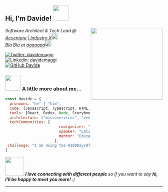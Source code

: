 <h2> Hi, I'm Davide! <img src="https://media.giphy.com/media/bjE9JbNSckM0w/giphy.gif" width="50"></h2>
<img align='right' src="https://media.giphy.com/media/6FT3QE3AJMfwJDZBNr/giphy.gif" width="230">
<p><em>Software Architect & Tech Lead @ <a href="http://www.accenture.com">Accenture | Industry X</a><img src="https://media.giphy.com/media/BdEA4JKv8sJoGNSHKX/giphy.gif" width="20"></br>Bla Bla  at <a href="https://www.aaaaaa.com">aaaaaaa</a><img src="https://media.giphy.com/media/WUlplcMpOCEmTGBtBW/giphy.gif" width="20"> 
</em></p>

[![Twitter: davidemaggi](https://img.shields.io/twitter/follow/davidemaggi?style=social)](https://twitter.com/davidemaggi)
[![Linkedin: davidemaggi](https://img.shields.io/badge/-davidemaggi-blue?style=flat-square&logo=Linkedin&logoColor=white&link=https://www.linkedin.com/in/davidemaggi/)](https://www.linkedin.com/in/davidemaggi/)
[![GitHub Davide](https://img.shields.io/github/followers/davidemaggi?label=follow&style=social)](https://github.com/davidemaggi)


### <img src="https://media.giphy.com/media/06vC42sWYd3B9u99kv/giphy.gif" width="50"> A little more about me...  

```javascript
const davide = {
  pronouns: "he" | "him",
  code: [Javascript, Typescript, HTML, CSS, Ruby, Python, Java],
  tools: [React, Redux, Node, Storybook, Styled-Components, Jest, Docker],
  architecture: ["microservices", "event-driven", "design system pattern"],
  techCommunities: {
                        coorganizer: "AfroPython",
                        speaker: "Latinity",
                        mentor: "EducaTRANSforma"
                      },
 challenge: "I am doing the #100DaysOfCode challenge focused on react and typescript"
}
```

<img src="https://media.giphy.com/media/LnQjpWaON8nhr21vNW/giphy.gif" width="60"> <em><b>I love connecting with different people</b> so if you want to say <b>hi, I'll be happy to meet you more!</b> :)</em>

---
